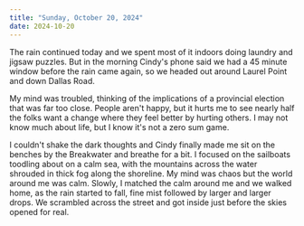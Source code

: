 ```yaml
---
title: "Sunday, October 20, 2024"
date: 2024-10-20
---
```


The rain continued today and we spent most of it indoors doing laundry and jigsaw puzzles.  But in the morning Cindy's phone said we had a 45 minute window before the rain came again, so we headed out around Laurel Point and down Dallas Road.

My mind was troubled, thinking of the implications of a provincial election that was far too close.  People aren't happy, but it hurts me to see nearly half the folks want a change where they feel better by hurting others. I may not know much about life, but I know it's not a zero sum game.  

I couldn't shake the dark thoughts and Cindy finally made me sit on the benches by the Breakwater and breathe for a bit.  I focused on the sailboats toodling about on a calm sea, with the mountains across the water shrouded in thick fog along the shoreline.  My mind was chaos but the world around me was calm.  Slowly, I matched the calm around me and we walked home, as the rain started to fall, fine mist followed by larger and larger drops.  We scrambled across the street and got inside just before the skies opened for real.